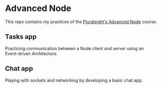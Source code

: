 # Advanced Node

This repo contains my practices of the [Pluralsight's Advanced Node](https://app.pluralsight.com/library/courses/nodejs-advanced/table-of-contents) course.

## Tasks app

Practicing communication between a Node client and server using an Event-driven Architecture.

## Chat app

Playing with sockets and networking by developing a basic chat app.
